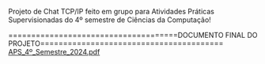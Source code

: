 Projeto de Chat TCP/IP feito em grupo para Atividades Práticas Supervisionadas do 4º semestre de Ciências da Computação!

=====================================DOCUMENTO FINAL DO PROJETO========================================
[APS_4º_Semestre_2024.pdf](https://github.com/user-attachments/files/17963504/APS_4._Semestre_2024.pdf)
